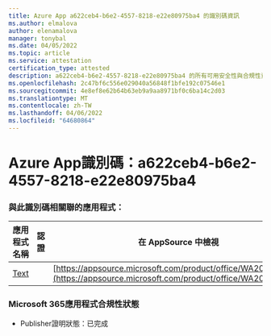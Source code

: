 ```yaml
---
title: Azure App a622ceb4-b6e2-4557-8218-e22e80975ba4 的識別碼資訊
ms.author: elmalova
author: elenamalova
manager: tonybal
ms.date: 04/05/2022
ms.topic: article
ms.service: attestation
certification_type: attested
description: a622ceb4-b6e2-4557-8218-e22e80975ba4 的所有可用安全性與合規性資訊。
ms.openlocfilehash: 2c47bf6c556e029040a56848f1bfe192c07546e1
ms.sourcegitcommit: 4e8ef8e62b64b63eb9a9aa8971bf0c6ba14c2d03
ms.translationtype: MT
ms.contentlocale: zh-TW
ms.lasthandoff: 04/06/2022
ms.locfileid: "64680864"
---
```

# <a name="azure-app-id-a622ceb4-b6e2-4557-8218-e22e80975ba4"></a>Azure App識別碼：a622ceb4-b6e2-4557-8218-e22e80975ba4


### <a name="apps-associated-with-this-id"></a>與此識別碼相關聯的應用程式：
| **應用程式名稱** | **認證** | **在 AppSource 中檢視** |
|--------------|---------------|-----------------------|
| [Text](../forward/WA200000383.md) |  | [https://appsource.microsoft.com/product/office/WA200000383](https://appsource.microsoft.com/product/office/WA200000383) |

### <a name="microsoft-365-app-compliance-status"></a>Microsoft 365應用程式合規性狀態
- Publisher證明狀態：已完成

